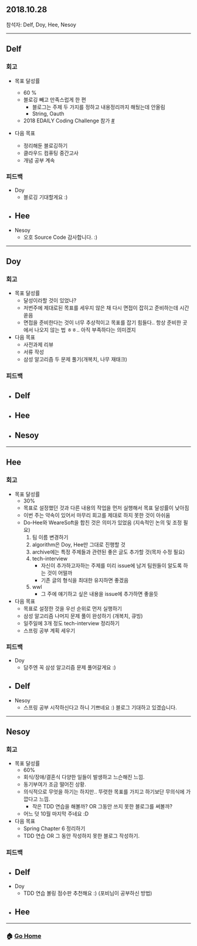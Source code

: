 ## 2018.10.28
참석자: Delf, Doy, Hee, Nesoy

--------------
## Delf
### 회고
- 목표 달성률
    - 60 %
    - 블로깅 빼고 만족스럽게 한 편
        - 블로그는 주제 두 가지를 정하고 내용정리까지 해뒀는데 안올림
        - String, Oauth
    - 2018 EDAILY Coding Challenge 참가 [#](https://github.com/Delf-Lee/Daily-Programing/tree/master/codingtest/edailycoding2018challange)

- 다음 목표
    - 정리해둔 블로깅하기
    - 클라우드 컴퓨팅 중간고사
    - 개념 공부 계속

### 피드백
- Doy
    - 블로깅 기대할게요 :)
- Hee
    -
- Nesoy
    - 오호 Source Code 감사합니다. :)
--------------

## Doy
### 회고
- 목표 달성률
    - 달성이라할 것이 있었나?
    - 저번주에 제대로된 목표를 세우지 않은 채 다시 면접이 잡히고 준비하는데 시간 쏟음
    - 면접을 준비한다는 것이 너무 추상적이고 목표를 잡기 힘들다.. 항상 준비한 곳에서 나오지 않는 법 ㅎㅎ.. 아직 부족하다는 의미겠지
- 다음 목표
    - 사전과제 리뷰
    - 서류 작성
    - 삼성 알고리즘 두 문제 풀기(개복치, 나무 재태크)

### 피드백
- Delf
    -
- Hee
    -
- Nesoy
    -
--------------
## Hee
### 회고
- 목표 달성률
    - 30%
    - 목표로 설정했던 것과 다른 내용의 작업을 먼저 실행해서 목표 달성률이 낮아짐
    - 이번 주는 약속이 있어서 마무리 회고를 제대로 하지 못한 것이 아쉬움
    - Do-Hee와 WeareSoft을 합친 것은 의미가 있었음 (지속적인 논의 및 조정 필요)
        1. 팀 이름 변경하기
        2. algorithm은 Doy, Hee만 그대로 진행할 것
        3. archive에는 특정 주제들과 관련된 좋은 글도 추가할 것(목차 수정 필요)
        4. tech-interview
            - 자신이 추가하고자하는 주제를 미리 issue에 남겨 팀원들이 알도록 하는 것이 어떨까
            - 기존 글의 형식을 최대한 유지하면 좋겠음
        5. wwl
            - 그 주에 얘기하고 싶은 내용을 issue에 추가하면 좋을듯
- 다음 목표
    - 목표로 설정한 것을 우선 순위로 먼저 실행하기
    - 삼성 알고리즘 나머지 문제 풀이 완성하기 (개복치, 큐빙)
    - 일주일에 3개 정도 tech-interview 정리하기
    - 스프링 공부 계획 세우기
### 피드백
- Doy
    - 담주엔 꼭 삼성 알고리즘 문제 풀어갈게요 :)
- Delf
    -
- Nesoy
    - 스프링 공부 시작하신다고 하니 기쁘네요 :) 블로그 기대하고 있겠습니다.
--------------
## Nesoy
### 회고
- 목표 달성률
    - 60%
    - 회식/장애/결혼식 다양한 일들이 발생하고 느슨해진 느낌.
    - 동기부여가 조금 떨어진 상황.
    - 의식적으로 무엇을 하기는 하지만.. 뚜렷한 목표를 가지고 하기보단 무의식에 가깝다고 느낌.
        - 작은 TDD 연습을 해볼까? OR 그동안 쓰지 못한 블로그를 써볼까?
    - 어느 덧 10월 마지막 주네요 :D
- 다음 목표
    - Spring Chapter 6 정리하기
    - TDD 연습 OR 그 동안 작성하지 못한 블로그 작성하기.

### 피드백
- Delf
    -
- Doy
    - TDD 연습 볼링 점수판 추천해요 :) (포비님이 공부하신 방법)
- Hee
    -

---

### :house: [Go Home](https://github.com/WeareSoft/WWL)
